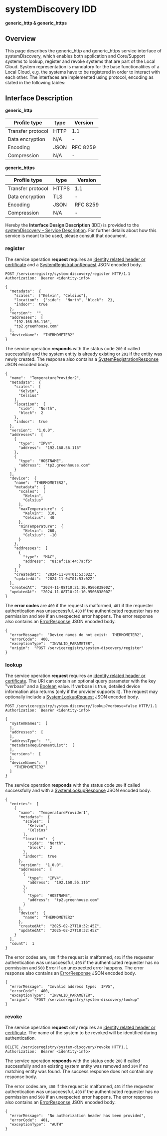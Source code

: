 # systemDiscovery IDD
**generic_http & generic_https**

## Overview

This page describes the generic_http and generic_https service interface of systemDiscovery, which enables both
application and Core/Support systems to lookup, register and revoke systems that are part of the Local Cloud.  System representation is mandatory for the base functionalities of a Local Cloud, e.g. the systems have to be registered in order to interact with each other. The interfaces are implemented using protocol, encoding as stated in the following tables:

## Interface Description

**generic_http**

Profile type | type | Version
--- | --- | ---
Transfer protocol | HTTP | 1.1
Data encryption | N/A | -
Encoding | JSON | RFC 8259
Compression | N/A | -

**generic_https**

Profile type | type | Version
--- | --- | ---
Transfer protocol | HTTPS | 1.1
Data encryption | TLS | -
Encoding | JSON | RFC 8259
Compression | N/A | -

Hereby the **Interface Design Description** (IDD) is provided to the [systemDiscovery – Service Description](../../assets/sd/5_0_0/system-discovery_sd.pdf). For further details about how this service is meant to be used, please consult that document.

### register

The service operation **request** requires an [identity related header or certificate](../authentication_policy.md/#http) and a [SystemRegistrationRequest](../data-models/system-registration-request.md)
JSON encoded body.

```
POST /serviceregistry/system-discovery/register HTTP/1.1
Authorization:  Bearer <identity-info>

{
  "metadata":  {
    "scales":  ["Kelvin", "Celsius"],
    "location":  {"side":  "North", "block":  2},
    "indoor":  true
  },
  "version":  "",
  "addresses":  [
    "192.168.56.116",
    "tp2.greenhouse.com"
  ],
  "deviceName":  "THERMOMETER2"
}
```

The service operation **responds** with the status code `200` if called successfully and the system
entity is already existing or `201` if the entity was newly created. The response also contains a
[SystemRegistrationResponse](../data-models/system-registration-response.md) JSON encoded body.

```
{
  "name":  "TemperatureProvider2",
  "metadata":  {
    "scales":  [
      "Kelvin",
      "Celsius"
    ],
    "location":  {
      "side":  "North",
      "block":  2
    },
    "indoor":  true
  },
  "version":  "1.0.0",
  "addresses":  [
    {
      "type":  "IPV4",
      "address":  "192.168.56.116"
    },
    {
      "type":  "HOSTNAME",
      "address":  "tp2.greenhouse.com"
    }
  ],
  "device":  {
    "name":  "THERMOMETER2",
    "metadata":  {
      "scales":  [
        "Kelvin",
        "Celsius"
      ],
      "maxTemperature":  {
        "Kelvin":  310,
        "Celsius":  40
      },
      "minTemperature":  {
        "Kelvin":  260,
        "Celsius":  -10
      }
    },
    "addresses":  [
      {
        "type":  "MAC",
        "address":  "81:ef:1a:44:7a:f5"
      }
    ],
    "createdAt":  "2024-11-04T01:53:02Z",
    "updatedAt":  "2024-11-04T01:53:02Z"
  },
  "createdAt":  "2024-11-08T10:21:10.950683800Z",
  "updatedAt":  "2024-11-08T10:21:10.950683800Z"
}
```

The **error codes** are `400` if the request is malformed, `401` if the requester authentication was unsuccessful,
`403` if the authenticated requester has no permission and
`500` if an unexpected error happens. The error response also contains an
[ErrorResponse](../data-models/error-response.md) JSON encoded body.

```
{
  "errorMessage":  "Device names do not exist:  THERMOMETER2",
  "errorCode":  400,
  "exceptionType":  "INVALID_PARAMETER",
  "origin":  "POST /serviceregistry/system-discovery/register"
}
```

### lookup

The service operation **request** requires an [identity related header or certificate](../authentication_policy.md/#http). The URI can contain an optional query parameter with the key "_verbose_" and a [Boolean](../primitives.md#boolean) value. If verbose is true, detailed device information also returns (only if the provider supports it). The request may optionally include a [SystemLookupRequest](../data-models/system-lookup-request.md) JSON encoded body.

```
POST /serviceregistry/system-discovery/lookup?verbose=false HTTP/1.1
Authorization:  Bearer <identity-info>

{
  "systemNames":  [
  ],
  "addresses":  [
  ],
  "addressType":  "",
  "metadataRequirementList":  [
  ],
  "versions":  [
  ],
  "deviceNames":  [
    "THERMOMETER2"
  ]
}
```

The service operation **responds** with the status code `200` if called successfully and with a [SystemLookupResponse](../data-models/system-lookup-response.md) JSON encoded body.

```
{
  "entries":  [
    {
      "name":  "TemperatureProvider1",
      "metadata":  {
        "scales":  [
          "Kelvin",
          "Celsius"
        ],
        "location":  {
          "side":  "North",
          "block":  2
        },
        "indoor":  true
      },
      "version":  "1.0.0",
      "addresses":  [
        {
          "type":  "IPV4",
          "address":  "192.168.56.116"
        },
        {
          "type":  "HOSTNAME",
          "address":  "tp2.greenhouse.com"
        }
      ],
      "device":  {
        "name":  "THERMOMETER2"
      },
      "createdAt":  "2025-02-27T18:32:45Z",
      "updatedAt":  "2025-02-27T18:32:45Z"
    }
  ],
  "count":  1
}
```

The error codes are, `400` if the request is malformed, `401` if the requester authentication was unsuccessful, `403` if the authenticated requester has no permission and `500` Error if an unexpected error happens. The error response also contains an [ErrorResponse](../data-models/error-response.md) JSON encoded body.

```
{
  "errorMessage":  "Invalid address type:  IPV5",
  "errorCode":  400,
  "exceptionType":  "INVALID_PARAMETER",
  "origin":  "POST /serviceregistry/system-discovery/lookup"
}
```

### revoke

The service operation **request** only requires an [identity related header or certificate](../authentication_policy.md/#http). The name of the system to be revoked will be identified during authentication.

```
DELETE /serviceregistry/system-discovery/revoke HTTP1.1
Authorization:  Bearer <identity-info>
```

The service operation **responds** with the status code `200` if called successfully and an existing system
entity was removed and `204` if no matching entity was found. The success response does not contain
any response body.

The error codes are, `400` if the request is malformed, `401` if the requester authentication was unsuccessful, `403` if the authenticated requester has no permission and `500` if an unexpected error happens. The error response also contains an [ErrorResponse](../data-models/error-response.md) JSON encoded body.

```
{
  "errorMessage":  "No authorization header has been provided",
  "errorCode":  401,
  "exceptionType":  "AUTH"
}
```